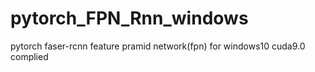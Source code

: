 # pytorch_FPN_Rnn_windows
pytorch faser-rcnn feature pramid network(fpn) for windows10 cuda9.0 complied
